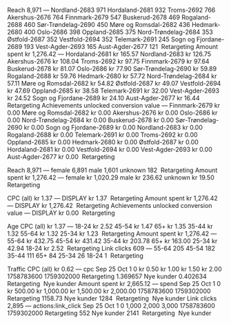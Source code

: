 Reach
8,971
––
Nordland-2683
971
Hordaland-2681
932
Troms-2692
766
Akershus-2676
764
Finnmark-2679
547
Buskerud-2678
469
Rogaland-2688
460
Sør-Trøndelag-2690
450
Møre og Romsdal-2682
436
Hedmark-2680
400
Oslo-2686
398
Oppland-2685
375
Nord-Trøndelag-2684
353
Østfold-2687
352
Vestfold-2694
352
Telemark-2691
245
Sogn og Fjordane-2689
193
Vest-Agder-2693
165
Aust-Agder-2677
121
​
Retargeting
Amount spent
kr 1,276.42
––
Hordaland-2681
kr 165.57
Nordland-2683
kr 126.75
Akershus-2676
kr 108.04
Troms-2692
kr 97.75
Finnmark-2679
kr 97.64
Buskerud-2678
kr 81.07
Oslo-2686
kr 77.90
Sør-Trøndelag-2690
kr 59.89
Rogaland-2688
kr 59.76
Hedmark-2680
kr 57.72
Nord-Trøndelag-2684
kr 57.11
Møre og Romsdal-2682
kr 54.82
Østfold-2687
kr 49.07
Vestfold-2694
kr 47.69
Oppland-2685
kr 38.58
Telemark-2691
kr 32.00
Vest-Agder-2693
kr 24.52
Sogn og Fjordane-2689
kr 24.10
Aust-Agder-2677
kr 16.44
​
Retargeting
Achievements unlocked conversion value
––
Finnmark-2679
kr 0.00
Møre og Romsdal-2682
kr 0.00
Akershus-2676
kr 0.00
Oslo-2686
kr 0.00
Nord-Trøndelag-2684
kr 0.00
Buskerud-2678
kr 0.00
Sør-Trøndelag-2690
kr 0.00
Sogn og Fjordane-2689
kr 0.00
Nordland-2683
kr 0.00
Rogaland-2688
kr 0.00
Telemark-2691
kr 0.00
Troms-2692
kr 0.00
Oppland-2685
kr 0.00
Hedmark-2680
kr 0.00
Østfold-2687
kr 0.00
Hordaland-2681
kr 0.00
Vestfold-2694
kr 0.00
Vest-Agder-2693
kr 0.00
Aust-Agder-2677
kr 0.00
​
Retargeting








Reach
8,971
––
female
6,891
male
1,601
unknown
182
​
Retargeting
Amount spent
kr 1,276.42
––
female
kr 1,020.29
male
kr 236.62
unknown
kr 19.50
​
Retargeting



CPC (all)
kr 1.37
––
DISPLAY
kr 1.37
​
Retargeting
Amount spent
kr 1,276.42
––
DISPLAY
kr 1,276.42
​
Retargeting
Achievements unlocked conversion value
––
DISPLAY
kr 0.00
​
Retargeting


Age
CPC (all)
kr 1.37
––
18-24
kr 2.52
45-54
kr 1.47
65+
kr 1.35
35-44
kr 1.32
55-64
kr 1.32
25-34
kr 1.23
​
Retargeting
Amount spent
kr 1,276.42
––
55-64
kr 432.75
45-54
kr 431.42
35-44
kr 203.78
65+
kr 163.00
25-34
kr 42.94
18-24
kr 2.52
​
Retargeting
Link clicks
609
––
55-64
205
45-54
182
35-44
111
65+
84
25-34
26
18-24
1
​
Retargeting


Traffic
CPC (all)
kr 0.62
––
cpc
Sep 25
Oct 1
0
kr 0.50
kr 1.00
kr 1.50
kr 2.00
1758783600	1759302000
Retargeting		1.369657
Nye kunder		0.402634
​
Retargeting
​
Nye kunder
Amount spent
kr 2,665.12
––
spend
Sep 25
Oct 1
0
kr 500.00
kr 1,000.00
kr 1,500.00
kr 2,000.00
1758783600	1759302000
Retargeting		1158.73
Nye kunder		1284
​
Retargeting
​
Nye kunder
Link clicks
2,895
––
actions:link_click
Sep 25
Oct 1
0
1,000
2,000
3,000
1758783600	1759302000
Retargeting		552
Nye kunder		2141
​
Retargeting
​
Nye kunder

